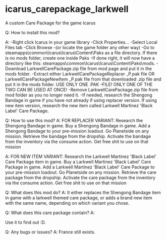 # icarus_carepackage_larkwell
A custom Care Package for the game Icarus

Q: How to install this mod?

A:
-Right click Icarus in your game library
-Click Properties...
-Select Local Files tab
-Click Browse
-(or locate the game folder any other way)
-Go to steamapps\common\Icarus\Icarus\Content\Paks as a file directory. If there is no mods folder, create one inside Paks
-If done right, it will now have a directory like this: steamapps\common\Icarus\Icarus\Content\Paks\mods.
-Download LarkwellCarePackage.zip file from mod page and put it in the mods folder.
-Extract either LarkwellCarePackageReplacer _P.pak file OR LarkwellCarePackageNewItem _P.pak file from that downloaded .zip file and put it in the mods folder. USE ONLY ONE .PAK -FILE! ONLY ONE OF THE TWO CAN BE USED AT ONCE!
-Remove LarkwellCarePackage.zip file from mod folder as you no longer need it.
-If needed, research the Shengong Bandage in game if you have not already if using replacer version. If using new item version, research the new item called Larkwell Martinez 'Black Label' Care Package.


Q: How to use this mod?
A: FOR REPLACER VARIANT:
Research the Shengong Bandage in game.
Buy a Shengong Bandage in game.
Add a Shengong Bandage to your pre-mission loadout.
Go Planetside on any mission.
Retrieve the bandage from the dropship.
Activate the bandage from the inventory via the consume action.
Get free shit to use on that mission

A: FOR NEW ITEM VARIANT:
Research the Larkwell Martinez 'Black Label' Care Package item in game.
Buy a Larkwell Martinez 'Black Label' Care Package in game.
Add a Larkwell Martinez 'Black Label' Care Package to your pre-mission loadout.
Go Planetside on any mission.
Retrieve the care package from the dropship.
Activate the care package from the inventory via the consume action.
Get free shit to use on that mission

Q: What does this mod do? 
A: It either replaces the Shengong Bandage item in game with a larkwell themed care package, or adds a brand new item with the same name, depending on which variant you chose.


Q: What does this care package contain? A:

Use it to find out :D.

Q: Any bugs or issues?
A: France still exists.
